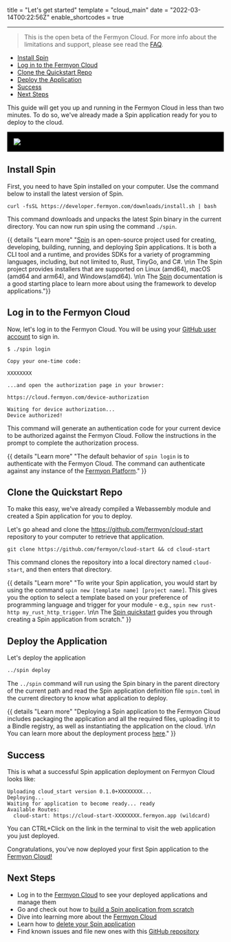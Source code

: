 title = "Let's get started"
template = "cloud_main"
date = "2022-03-14T00:22:56Z"
enable_shortcodes = true

---

> This is the open beta of the Fermyon Cloud. For more info about the limitations and support, please see read the [FAQ](/cloud/faq).

- [Install Spin](#install-spin)
- [Log in to the Fermyon Cloud](#log-in-to-the-fermyon-cloud)
- [Clone the Quickstart Repo](#clone-the-quickstart-repo)
- [Deploy the Application](#deploy-the-application)
- [Success](#success)
- [Next Steps](#next-steps)

This guide will get you up and running in the Fermyon Cloud in less than two minutes. To do so, we've already made a Spin application ready for you to deploy to the cloud.

<p style="
    padding: 15px;
    background: black;
">
<img src="/static/image/cloud-video.png" style="
    /* margin-left: -50px; */
    /* margin-right: -50px; */
">
</p>

## Install Spin

First, you need to have Spin installed on your computer. Use the command below to install the latest version of Spin.

```console
curl -fsSL https://developer.fermyon.com/downloads/install.sh | bash
```

This command downloads and unpacks the latest Spin binary in the current directory. You can now run spin using the command `./spin`.

{{ details "Learn more" "[Spin](https://github.com/fermyon/spin) is an open-source project used for creating, developing, building, running, and deploying Spin applications. It is both a CLI tool and a runtime, and provides SDKs for a variety of programming languages, including, but not limited to, Rust, TinyGo, and C#. \n\n The Spin project provides installers that are supported on Linux (amd64), macOS (amd64 and arm64), and Windows(amd64). \n\n The [Spin](/spin) documentation is a good starting place to learn more about using the framework to develop applications."}}

## Log in to the Fermyon Cloud

Now, let's log in to the Fermyon Cloud. You will be using your [GitHub user account](https://docs.github.com/account-and-profile/setting-up-and-managing-your-personal-account-on-github/managing-email-preferences/remembering-your-github-username-or-email) to sign in.

<!-- @selectiveCpy -->
```console
$ ./spin login

Copy your one-time code:

XXXXXXXX

...and open the authorization page in your browser:

https://cloud.fermyon.com/device-authorization

Waiting for device authorization...
Device authorized!
```

This command will generate an authentication code for your current device to be authorized against the Fermyon Cloud. Follow the instructions in the prompt to complete the authorization process.

{{ details "Learn more" "The default behavior of `spin login` is to authenticate with the Fermyon Cloud. The command can authenticate against any instance of the [Fermyon Platform](https://www.fermyon.dev)." }}

## Clone the Quickstart Repo

To make this easy, we've already compiled a Webassembly module and created a Spin application for you to deploy.

Let's go ahead and clone the <https://github.com/fermyon/cloud-start> repository to your computer to retrieve that application.

```console
git clone https://github.com/fermyon/cloud-start && cd cloud-start
```

This command clones the repository into a local directory named `cloud-start`, and then enters that directory.

{{ details "Learn more" "To write your Spin application, you would start by using the command `spin new [template name] [project name]`. This gives you the option to select a template based on your preference of programming language and trigger for your module - e.g., `spin new rust-http my_rust_http_trigger`. \n\n The [Spin quickstart](/spin/quickstart) guides you through creating a Spin application from scratch." }}

## Deploy the Application

Let's deploy the application

```bash
../spin deploy
```

The `../spin` command will run using the Spin binary in the parent directory of the current path and read the Spin application definition file `spin.toml` in the current directory to know what application to deploy.

{{ details "Learn more" "Deploying a Spin application to the Fermyon Cloud includes packaging the application and all the required files, uploading it to a Bindle registry, as well as instantiating the application on the cloud. \n\n You can learn more about the deployment process [here](./deployment-concepts)." }}

## Success

This is what a successful Spin application deployment on Fermyon Cloud looks like:

<!-- @nocpy -->
```console
Uploading cloud_start version 0.1.0+XXXXXXXX...
Deploying...
Waiting for application to become ready... ready
Available Routes:
  cloud-start: https://cloud-start-XXXXXXXX.fermyon.app (wildcard)
```

You can CTRL+Click on the link in the terminal to visit the web application you just deployed.

Congratulations, you've now deployed your first Spin application to the [Fermyon Cloud!](https://cloud.fermyon.com)

## Next Steps

- Log in to the [Fermyon Cloud](https://cloud.fermyon.com) to see your deployed applications and manage them
- Go and check out how to [build a Spin application from scratch](develop)
- Dive into learning more about the [Fermyon Cloud](fermyon-cloud)
- Learn how to [delete your Spin application](delete)
- Find known issues and file new ones with this [GitHub repository](https://github.com/fermyon/feedback)
